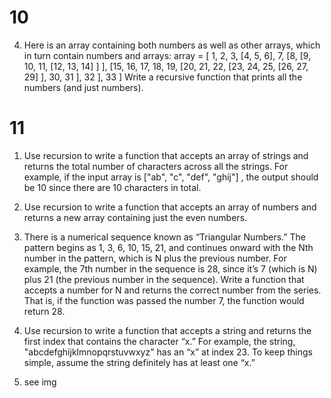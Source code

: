 # 10

4. Here is an array containing both numbers as well as other arrays, which
in turn contain numbers and arrays:
array = [
1,
2,
3,
[4, 5, 6],
7,
[8,
[9, 10, 11,
[12, 13, 14]
]
],
[15, 16, 17, 18, 19,
[20, 21, 22,
[23, 24, 25,
[26, 27, 29]
], 30, 31
], 32
], 33
]
Write a recursive function that prints all the numbers (and just numbers).

# 11

1. Use recursion to write a function that accepts an array of strings and
returns the total number of characters across all the strings. For example,
if the input array is ["ab", "c", "def", "ghij"] , the output should be 10 since there
are 10 characters in total.

2. Use recursion to write a function that accepts an array of numbers and
returns a new array containing just the even numbers.

3. There is a numerical sequence known as “Triangular Numbers.” The
pattern begins as 1, 3, 6, 10, 15, 21, and continues onward with the Nth
number in the pattern, which is N plus the previous number. For example,
the 7th number in the sequence is 28, since it’s 7 (which is N) plus 21
(the previous number in the sequence). Write a function that accepts a
number for N and returns the correct number from the series. That is, if
the function was passed the number 7, the function would return 28.

4. Use recursion to write a function that accepts a string and returns the
first index that contains the character “x.” For example, the string,
"abcdefghijklmnopqrstuvwxyz" has an “x” at index 23. To keep things simple,
assume the string definitely has at least one “x.”

5. see img